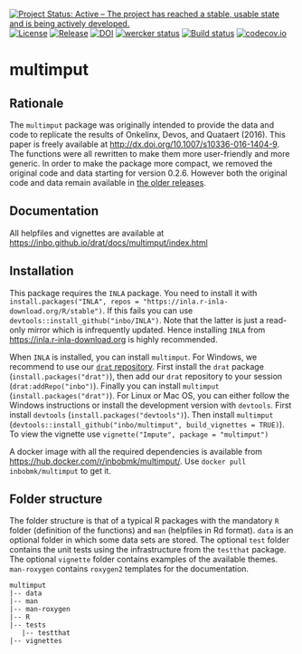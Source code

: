[![Project Status: Active – The project has reached a stable, usable state and is being actively developed.](http://www.repostatus.org/badges/latest/active.svg)](http://www.repostatus.org/#active)
[![License](http://img.shields.io/badge/license-GPL--3-blue.svg?style=flat)](http://www.gnu.org/licenses/gpl-3.0.html)
[![Release](https://img.shields.io/github/release/qubyte/rubidium.svg)](https://github.com/inbo/inbotheme/releases)
[![DOI](https://zenodo.org/badge/doi/10.5281/zenodo.48423.svg)](http://dx.doi.org/10.5281/zenodo.48423)
[![wercker status](https://app.wercker.com/status/5f154cd480de20b68cde62705e817436/s/master "wercker status")](https://app.wercker.com/project/bykey/5f154cd480de20b68cde62705e817436) 
[![Build status](https://ci.appveyor.com/api/projects/status/auiumf7qteqttgxa/branch/master?svg=true)](https://ci.appveyor.com/project/ThierryO/multimput/branch/master)
[![codecov.io](https://codecov.io/github/inbo/multimput/coverage.svg?branch=master)](https://codecov.io/github/inbo/multimput?branch=master)

# multimput

## Rationale

The `multimput` package was originally intended to provide the data and code to replicate the results of Onkelinx, Devos, and Quataert (2016). This paper is freely available at <http://dx.doi.org/10.1007/s10336-016-1404-9>. The functions were all rewritten to make them more user-friendly and more generic. In order to make the package more compact, we removed the original code and data starting for version 0.2.6. However both the original code and data remain available in [the older releases](https://github.com/inbo/multimput/releases).

## Documentation

All helpfiles and vignettes are available at https://inbo.github.io/drat/docs/multimput/index.html

## Installation

This package requires the `INLA` package. You need to install it with `install.packages("INLA", repos = "https://inla.r-inla-download.org/R/stable")`. If this fails you can use `devtools::install_github("inbo/INLA")`. Note that the latter is just a read-only mirror which is infrequently updated. Hence installing `INLA` from <https://inla.r-inla-download.org> is highly recommended.

When `INLA` is installed, you can install `multimput`. For Windows, we recommend to use our [`drat` repository](https://inbo.github.io/drat). First install the `drat` package (`install.packages("drat")`), then add our `drat` repository to your session (`drat:addRepo("inbo")`). Finally you can install `multimput` (`install.packages("drat")`). For Linux or Mac OS, you can either follow the Windows instructions or install the development version with `devtools`. First install `devtools` (`install.packages("devtools")`). Then install `multimput` (`devtools::install_github("inbo/multimput", build_vignettes = TRUE)`). To view the vignette use `vignette("Impute", package = "multimput")`

A docker image with all the required dependencies is available from <https://hub.docker.com/r/inbobmk/multimput/>. Use `docker pull inbobmk/multimput` to get it.

## Folder structure

The folder structure is that of a typical R packages with the mandatory `R` folder (definition of the functions) and `man` (helpfiles in Rd format). `data` is an optional folder in which some data sets are stored. The optional `test` folder contains the unit tests using the infrastructure from the `testthat` package. The optional `vignette` folder contains examples of the available themes. `man-roxygen` contains `roxygen2` templates for the documentation.

```
multimput
|-- data
|-- man
|-- man-roxygen
|-- R
|-- tests
   |-- testthat
|-- vignettes
```
